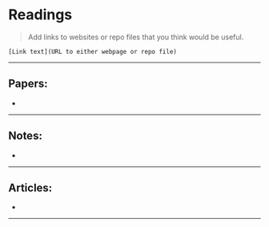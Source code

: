 # Readings

>Add links to websites or repo files that you think would be useful.

```
[Link text](URL to either webpage or repo file)
```

---
## Papers:
* 

---
## Notes:
* 

---
## Articles:
*

---